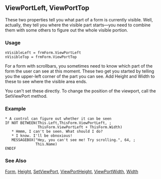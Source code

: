 ## ViewPortLeft, ViewPortTop

These two properties tell you what part of a form is currently visible. Well, actually, they tell you where the visible part starts&mdash;you need to combine them with some others to figure out the whole visible portion.

### Usage

```foxpro
nVisibleLeft = frmForm.ViewPortLeft
nVisibleTop = frmForm.ViewPortTop
```

For a form with scrollbars, you sometimes need to know which part of the form the user can see at this moment. These two get you started by telling you the upper-left corner of the part you can see. Add Height and Width to these to see where the visible area ends.

You can't set these directly. To change the position of the viewport, call the SetViewPort method. 

### Example

```foxpro
* A control can figure out whether it can be seen
IF NOT BETWEEN(This.Left,ThisForm.ViewPortLeft, ;
               ThisForm.ViewPortLeft + ThisForm.Width)
   * Hmmm, I can't be seen. What should I do?
   * I know. I'll be obnoxious!
   MESSAGEBOX("Hey, you can't see me! Try scrolling.", 64, ;
              This.Name)
ENDIF
```
### See Also

[Form](s4g598.md), [Height](s4g368.md), [SetViewPort](s4g717.md), [ViewPortHeight](s4g715.md), [ViewPortWidth](s4g715.md), [Width](s4g368.md)